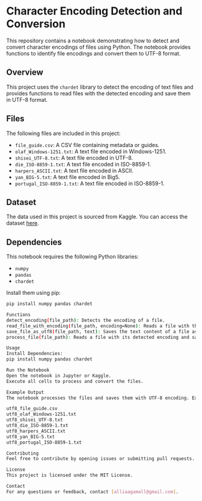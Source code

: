 # Character Encoding Detection and Conversion

This repository contains a notebook demonstrating how to detect and convert character encodings of files using Python. The notebook provides functions to identify file encodings and convert them to UTF-8 format.

## Overview

This project uses the `chardet` library to detect the encoding of text files and provides functions to read files with the detected encoding and save them in UTF-8 format.

## Files

The following files are included in this project:

- `file_guide.csv`: A CSV file containing metadata or guides.
- `olaf_Windows-1251.txt`: A text file encoded in Windows-1251.
- `shisei_UTF-8.txt`: A text file encoded in UTF-8.
- `die_ISO-8859-1.txt`: A text file encoded in ISO-8859-1.
- `harpers_ASCII.txt`: A text file encoded in ASCII.
- `yan_BIG-5.txt`: A text file encoded in Big5.
- `portugal_ISO-8859-1.txt`: A text file encoded in ISO-8859-1.

## Dataset

The data used in this project is sourced from Kaggle. You can access the dataset [here](https://www.kaggle.com/datasets/rtatman/character-encoding-examples/data).

## Dependencies

This notebook requires the following Python libraries:
- `numpy`
- `pandas`
- `chardet`

Install them using pip:

```bash
pip install numpy pandas chardet

Functions 
detect_encoding(file_path): Detects the encoding of a file.
read_file_with_encoding(file_path, encoding=None): Reads a file with the specified or detected encoding.
save_file_as_utf8(file_path, text): Saves the text content of a file as UTF-8 encoded.
process_file(file_path): Reads a file with its detected encoding and saves it as UTF-8.

Usage
Install Dependencies:
pip install numpy pandas chardet

Run the Notebook
Open the notebook in Jupyter or Kaggle.
Execute all cells to process and convert the files.

Example Output
The notebook processes the files and saves them with UTF-8 encoding. Example output includes:

utf8_file_guide.csv
utf8_olaf_Windows-1251.txt
utf8_shisei_UTF-8.txt
utf8_die_ISO-8859-1.txt
utf8_harpers_ASCII.txt
utf8_yan_BIG-5.txt
utf8_portugal_ISO-8859-1.txt

Contributing
Feel free to contribute by opening issues or submitting pull requests.

License
This project is licensed under the MIT License.

Contact
For any questions or feedback, contact [alliaagamall@gmail.com].
